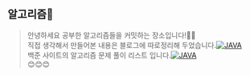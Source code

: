 ## 알고리즘🌌

>안녕하세요 공부한 알고리즘들을 커밋하는 장소입니다!👩‍💻  
>직접 생각해서 만들어본 내용은 블로그에 따로정리해 두었습니다.[![JAVA](https://img.shields.io/badge/🏠-BLOG_LINK-blue)](https://staticclass.tistory.com/category/Algorithm)  
>백준 사이트의 알고리즘 문제 풀이 리스트 입니다.[![JAVA](https://img.shields.io/badge/🏠-BAEK_JOON-blue)](https://www.acmicpc.net/user/xoasml)  
>😊😊😊

